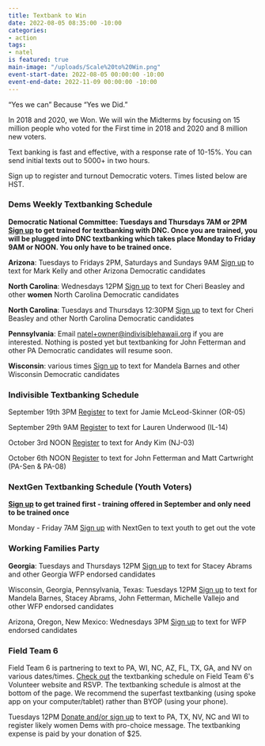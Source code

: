 ```yaml
---
title: Textbank to Win
date: 2022-08-05 08:35:00 -10:00
categories:
- action
tags:
- natel
is featured: true
main-image: "/uploads/Scale%20to%20Win.png"
event-start-date: 2022-08-05 00:00:00 -10:00
event-end-date: 2022-11-09 00:00:00 -10:00
---
```


“Yes we can” Because “Yes we Did.”

In 2018 and 2020, we Won. We will win the Midterms by focusing on 15 million people who voted for the First time in 2018 and 2020 and 8 million new voters.

Text banking is fast and effective, with a response rate of 10-15%. You can send initial texts out to 5000+ in two hours. 

Sign up to register and turnout Democratic voters. Times listed below are HST.

### Dems Weekly Textbanking Schedule

**Democratic National Committee: Tuesdays and Thursdays 7AM or 2PM [Sign up](https://events.democrats.org/event/418266/) to get trained for textbanking with DNC. Once you are trained, you will be plugged into DNC textbanking which takes place Monday to Friday 9AM or NOON. You only have to be trained once.**

**Arizona**: Tuesdays to Fridays 2PM, Saturdays and Sundays 9AM  [Sign up](https://www.mobilize.us/missionforaz/event/507375/) to text for Mark Kelly and other Arizona Democratic candidates

**North Carolina**: Wednesdays 12PM  [Sign up](https://events.democrats.org/event/488159/) to text for Cheri Beasley and other **women** North Carolina Democratic candidates

**North Carolina**: Tuesdays and Thursdays 12:30PM [Sign up](https://www.mobilize.us/blueunityin2022/event/491659/) to text for Cheri Beasley and other North Carolina Democratic candidates

**Pennsylvania**: Email natel+owner@indivisiblehawaii.org if you are interested.  Nothing is posted yet but textbanking for John Fetterman and other PA Democratic candidates will resume soon.

**Wisconsin**: various times [Sign up](https://www.mobilize.us/wisdems/event/509912/) to text for Mandela Barnes and other Wisconsin Democratic candidates
     

### Indivisible Textbanking Schedule

September 19th 3PM [Register](https://indivisible.zoom.us/meeting/register/tZMod-2uqDgrGt1qy6UaNk08XtJqcHBIrJ3D) to text for Jamie McLeod-Skinner (OR-05)

September 29th 9AM [Register](https://indivisible.zoom.us/meeting/register/tZckceGoqT0rGdWVZsveSyA0Z0FOjuooTzQu) to text for Lauren Underwood (IL-14) 

October 3rd NOON [Register](https://indivisible.zoom.us/meeting/register/tZwrdeiprj4iHdEY4g03puFXVT1yzRELmROx) to text for Andy Kim (NJ-03)

October 6th NOON [Register](https://indivisible.zoom.us/meeting/register/tZEpduqspj8iGdBSz2MuSRRhR2HSjs52zMl8) to text for John Fetterman and Matt Cartwright (PA-Sen & PA-08)

      
### NextGen Textbanking Schedule (Youth Voters)

**[Sign up](https://www.mobilize.us/nextgen/event/476432/) to get trained first - training offered in September and only need to be trained once**

Monday - Friday 7AM [Sign up](https://www.mobilize.us/nextgen/event/501401/) with NextGen to text youth to get out the vote


### Working Families Party

**Georgia**: Tuesdays and Thursdays 12PM  [Sign up](https://www.mobilize.us/workingfamilies/event/492565/) to text for Stacey Abrams and other Georgia WFP endorsed candidates

Wisconsin, Georgia, Pennsylvania, Texas: Tuesdays 12PM [Sign up](https://www.mobilize.us/workingfamilies/event/427058/) to text for Mandela Barnes, Stacey Abrams, John Fetterman, Michelle Vallejo and other WFP endorsed candidates

Arizona, Oregon, New Mexico: Wednesdays 3PM [Sign up](https://www.mobilize.us/workingfamilies/event/427058/) to text for WFP endorsed candidates


### Field Team 6

Field Team 6 is partnering to text to PA, WI, NC, AZ, FL, TX, GA, and NV on various dates/times.  [Check out](https://www.fieldteam6.org/volunteer-ops) the textbanking schedule on Field Team 6's Volunteer website and RSVP. The textbanking schedule is almost at the bottom of the page.  We recommend the superfast textbanking (using spoke app on your computer/tablet) rather than BYOP (using your phone). 

Tuesdays 12PM  [Donate and/or sign up](https://secure.actblue.com/donate/ft6arcade22) to text to PA, TX, NV, NC and WI to register likely women Dems with pro-choice message.  The textbanking expense is paid by your donation of $25.
